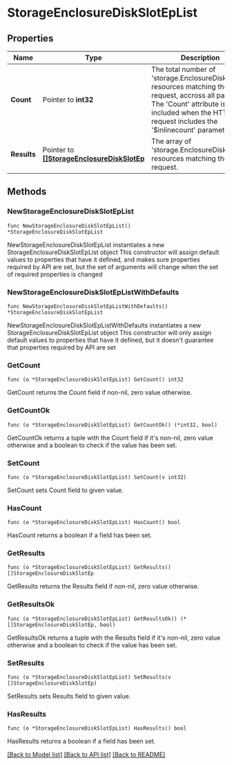 # StorageEnclosureDiskSlotEpList

## Properties

Name | Type | Description | Notes
------------ | ------------- | ------------- | -------------
**Count** | Pointer to **int32** | The total number of &#39;storage.EnclosureDiskSlotEp&#39; resources matching the request, accross all pages. The &#39;Count&#39; attribute is included when the HTTP GET request includes the &#39;$inlinecount&#39; parameter. | [optional] 
**Results** | Pointer to [**[]StorageEnclosureDiskSlotEp**](storage.EnclosureDiskSlotEp.md) | The array of &#39;storage.EnclosureDiskSlotEp&#39; resources matching the request. | [optional] 

## Methods

### NewStorageEnclosureDiskSlotEpList

`func NewStorageEnclosureDiskSlotEpList() *StorageEnclosureDiskSlotEpList`

NewStorageEnclosureDiskSlotEpList instantiates a new StorageEnclosureDiskSlotEpList object
This constructor will assign default values to properties that have it defined,
and makes sure properties required by API are set, but the set of arguments
will change when the set of required properties is changed

### NewStorageEnclosureDiskSlotEpListWithDefaults

`func NewStorageEnclosureDiskSlotEpListWithDefaults() *StorageEnclosureDiskSlotEpList`

NewStorageEnclosureDiskSlotEpListWithDefaults instantiates a new StorageEnclosureDiskSlotEpList object
This constructor will only assign default values to properties that have it defined,
but it doesn't guarantee that properties required by API are set

### GetCount

`func (o *StorageEnclosureDiskSlotEpList) GetCount() int32`

GetCount returns the Count field if non-nil, zero value otherwise.

### GetCountOk

`func (o *StorageEnclosureDiskSlotEpList) GetCountOk() (*int32, bool)`

GetCountOk returns a tuple with the Count field if it's non-nil, zero value otherwise
and a boolean to check if the value has been set.

### SetCount

`func (o *StorageEnclosureDiskSlotEpList) SetCount(v int32)`

SetCount sets Count field to given value.

### HasCount

`func (o *StorageEnclosureDiskSlotEpList) HasCount() bool`

HasCount returns a boolean if a field has been set.

### GetResults

`func (o *StorageEnclosureDiskSlotEpList) GetResults() []StorageEnclosureDiskSlotEp`

GetResults returns the Results field if non-nil, zero value otherwise.

### GetResultsOk

`func (o *StorageEnclosureDiskSlotEpList) GetResultsOk() (*[]StorageEnclosureDiskSlotEp, bool)`

GetResultsOk returns a tuple with the Results field if it's non-nil, zero value otherwise
and a boolean to check if the value has been set.

### SetResults

`func (o *StorageEnclosureDiskSlotEpList) SetResults(v []StorageEnclosureDiskSlotEp)`

SetResults sets Results field to given value.

### HasResults

`func (o *StorageEnclosureDiskSlotEpList) HasResults() bool`

HasResults returns a boolean if a field has been set.


[[Back to Model list]](../README.md#documentation-for-models) [[Back to API list]](../README.md#documentation-for-api-endpoints) [[Back to README]](../README.md)


